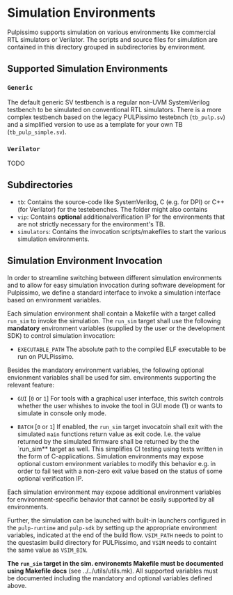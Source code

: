 # Simulation Environments
Pulpissimo supports simulation on various environments like commercial RTL
simulators or Verilator. The scripts and source files for simulation are
contained in this directory grouped in subdirectories by environment.


## Supported Simulation Environments
### `Generic` 
The default generic SV testbench is a regular non-UVM SystemVerilog testbench to
be simulated on conventional RTL simulators. There is a more complex testbench
based on the legacy PULPissimo testebnch (`tb_pulp.sv`) and a simplified version
to use as a template for your own TB (`tb_pulp_simple.sv`).

### `Verilator`
TODO

## Subdirectories
* `tb`: Contains the source-code like SystemVerilog, C (e.g. for DPI) or C++
  (for Verilator) for the testebenches. The folder might also contains
* `vip`: Contains **optional** additionalverification IP for the environments
  that are not strictly necessary for the environment's TB.
* `simulators`: Contains the invocation scripts/makefiles to start the various
  simulation environments.

## Simulation Environment Invocation
In order to streamline switching between different simulation environments and
to allow for easy simulation invocation during software development for
Pulpissimo, we define a standard interface to invoke a simulation interface
based on environment variables. 

Each simulation environment shall contain a Makefile with a target called
`run_sim` to invoke the simulation. The `run_sim` target shall use the following
**mandatory** environment variables (supplied by the user or the development
SDK) to control simulation invocation:

* `EXECUTABLE_PATH` The absolute path to the compiled ELF executable to be run
  on PULPissimo.

Besides the mandatory environment variables, the following optional envionment
variables shall be used for sim. environments supporting the relevant feature:

* `GUI` [`0` or `1`] For tools with a graphical user interface, this switch
  controls whether the user whishes to invoke the tool in GUI mode (1) or wants
  to simulate in console only mode.
  
* `BATCH` [`0` or `1`] If enabled, the `run_sim` target invocatoin shall exit
  with the simulated `main` functions return value as exit code. I.e. the value
  returned by the simulated firmware shall be returned by the the `run_sim**
  target as well. This simplifies CI testing using tests written in the form of
  C-applications. Simulation environments may expose optional custom environment
  variables to modify this behavior e.g. in order to fail test with a non-zero
  exit value based on the status of some optional verification IP.
  
Each simulation environment may expose additional environment variables for
environment-specific behavior that cannot be easily supported by all
environments. 

Further, the simulation can be launched with built-in launchers configured in
the `pulp-runtime` and `pulp-sdk` by setting up the appropriate environment
variables, indicated at the end of the build flow. `VSIM_PATH` needs to point to
the questasim build directory for PULPissimo, and `VSIM` needs to containt the
same value as `VSIM_BIN`.

**The ``run_sim`` target in the sim. environemts Makefile must be documented
using Makefile docs** (see ../../utils/utils.mk). All supported variables must
be documented including the mandatory and optional variables defined above.
